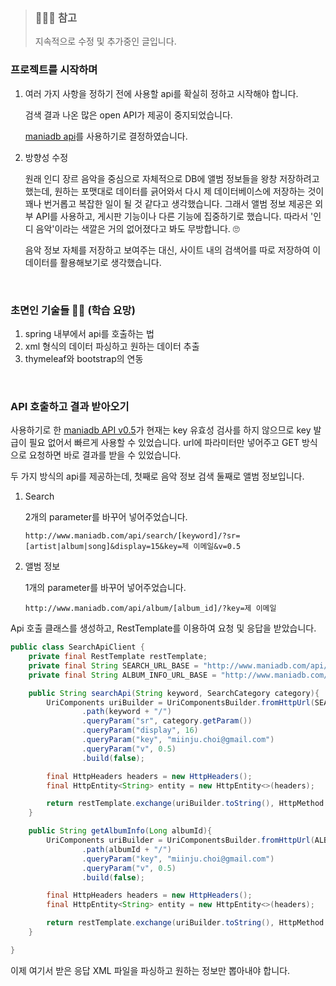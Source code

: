 > ### 🏃🏻‍♀️ 참고
>
> 지속적으로 수정 및 추가중인 글입니다.

### 프로젝트를 시작하며

1. 여러 가지 사항을 정하기 전에 사용할 api를 확실히 정하고 시작해야 합니다.

   검색 결과 나온 많은 open API가 제공이 중지되었습니다. 

   [maniadb api](http://www.maniadb.com/api#ALBUM05)를 사용하기로 결정하였습니다.

2. 방향성 수정

   원래 인디 장르 음악을 중심으로 자체적으로 DB에 앨범 정보들을 왕창 저장하려고 했는데, 원하는 포맷대로 데이터를 긁어와서 다시 제 데이터베이스에 저장하는 것이 꽤나 번거롭고 복잡한 일이 될 것 같다고 생각했습니다. 그래서 앨범 정보 제공은 외부 API를 사용하고, 게시판 기능이나 다른 기능에 집중하기로 했습니다. 따라서 '인디 음악'이라는 색깔은 거의 없어졌다고 봐도 무방합니다. 🙄

   음악 정보 자체를 저장하고 보여주는 대신, 사이트 내의 검색어를 따로 저장하여 이 데이터를 활용해보기로 생각했습니다.

<br>

### 초면인 기술들 👋🏻 (학습 요망)

1. spring 내부에서 api를 호출하는 법
2. xml 형식의 데이터 파싱하고 원하는 데이터 추출
3. thymeleaf와 bootstrap의 연동 

<br>

### API 호출하고 결과 받아오기

사용하기로 한 [maniadb API v0.5](http://www.maniadb.com/api#ALBUM05)가 현재는 key 유효성 검사를 하지 않으므로 key 발급이 필요 없어서 빠르게 사용할 수 있었습니다. url에 파라미터만 넣어주고 GET 방식으로 요청하면 바로 결과를 받을 수 있었습니다.

두 가지 방식의 api를 제공하는데, 첫째로 음악 정보 검색 둘째로 앨범 정보입니다.

1. Search

   2개의 parameter를 바꾸어 넣어주었습니다.

   ```
   http://www.maniadb.com/api/search/[keyword]/?sr=[artist|album|song]&display=15&key=제 이메일&v=0.5
   ```

2. 앨범 정보 

   1개의 parameter를 바꾸어 넣어주었습니다.

   ```
   http://www.maniadb.com/api/album/[album_id]/?key=제 이메일
   ```

Api 호출 클래스를 생성하고, RestTemplate를 이용하여 요청 및 응답을 받았습니다.

```java
public class SearchApiClient {
    private final RestTemplate restTemplate;
    private final String SEARCH_URL_BASE = "http://www.maniadb.com/api/search/";
    private final String ALBUM_INFO_URL_BASE = "http://www.maniadb.com/api/album/";

    public String searchApi(String keyword, SearchCategory category){
        UriComponents uriBuilder = UriComponentsBuilder.fromHttpUrl(SEARCH_URL_BASE)
                .path(keyword + "/")
                .queryParam("sr", category.getParam())
                .queryParam("display", 16)
                .queryParam("key", "miinju.choi@gmail.com")
                .queryParam("v", 0.5)
                .build(false);

        final HttpHeaders headers = new HttpHeaders();
        final HttpEntity<String> entity = new HttpEntity<>(headers);

        return restTemplate.exchange(uriBuilder.toString(), HttpMethod.GET, entity, String.class).getBody();
    }

    public String getAlbumInfo(Long albumId){
        UriComponents uriBuilder = UriComponentsBuilder.fromHttpUrl(ALBUM_INFO_URL_BASE)
                .path(albumId + "/")
                .queryParam("key", "miinju.choi@gmail.com")
                .queryParam("v", 0.5)
                .build(false);

        final HttpHeaders headers = new HttpHeaders();
        final HttpEntity<String> entity = new HttpEntity<>(headers);

        return restTemplate.exchange(uriBuilder.toString(), HttpMethod.GET, entity, String.class).getBody();
    }

}
```

이제 여기서 받은 응답 XML 파일을 파싱하고 원하는 정보만 뽑아내야 합니다.
